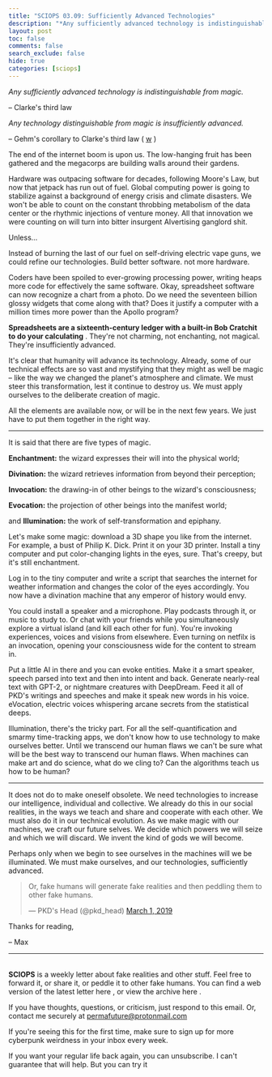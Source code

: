 ```yaml
---
title: "SCIOPS 03.09: Sufficiently Advanced Technologies"
description: "*Any sufficiently advanced technology is indistinguishable from magic"
layout: post
toc: false
comments: false
search_exclude: false
hide: true
categories: [sciops]
---
```


  

*Any sufficiently advanced technology is indistinguishable from magic.*
  

  

– Clarke's third law
  

  

*Any technology distinguishable from magic is insufficiently advanced.*
  

  

– Gehm's corollary to Clarke's third law (
[w](https://en.wikipedia.org/wiki/Clarke%27s_three_laws)
)
  

  

The end of the internet boom is upon us. The low-hanging fruit has been gathered and the megacorps are building walls around their gardens.
  

  

Hardware was outpacing software for decades, following Moore's Law, but now that jetpack has run out of fuel. Global computing power is going to stabilize against a background of energy crisis and climate disasters. We won't be able to count on the constant throbbing metabolism of the data center or the rhythmic injections of venture money. All that innovation we were counting on will turn into bitter insurgent AIvertising ganglord shit.
  

  

Unless…
  

  

Instead of burning the last of our fuel on self-driving electric vape guns, we could refine our technologies. Build better software. not more hardware.
  

  

Coders have been spoiled to ever-growing processing power, writing heaps more code for effectively the same software. Okay, spreadsheet software can now recognize a chart from a photo. Do we need the seventeen billion glossy widgets that come along with that? Does it justify a computer with a million times more power than the Apollo program?
  

  

**Spreadsheets are a sixteenth-century ledger with a built-in Bob Cratchit to do your calculating**
. They're not charming, not enchanting, not magical. They're insufficiently advanced.
  

  

It's clear that humanity will advance its technology. Already, some of our technical effects are so vast and mystifying that they might as well be magic – like the way we changed the planet's atmosphere and climate. We must steer this transformation, lest it continue to destroy us. We must apply ourselves to the deliberate creation of magic.
  

  

All the elements are available now, or will be in the next few years. We just have to put them together in the right way.
  



---


  

  

It is said that there are five types of magic.
  

  

**Enchantment:**
the wizard expresses their will into the physical world;
  

  

**Divination:**
the wizard retrieves information from beyond their perception;
  

  

**Invocation:**
the drawing-in of other beings to the wizard's consciousness;
  

  

**Evocation:**
the projection of other beings into the manifest world;
  

  

and
**Illumination:**
the work of self-transformation and epiphany.
  

  

Let's make some magic: download a 3D shape you like from the internet. For example, a bust of Philip K. Dick. Print it on your 3D printer. Install a tiny computer and put color-changing lights in the eyes, sure. That's creepy, but it's still enchantment.
  

  

Log in to the tiny computer and write a script that searches the internet for weather information and changes the color of the eyes accordingly. You now have a divination machine that any emperor of history would envy.
  

  

You could install a speaker and a microphone. Play podcasts through it, or music to study to. Or chat with your friends while you simultaneously explore a virtual island (and kill each other for fun). You're invoking experiences, voices and visions from elsewhere. Even turning on netfilx is an invocation, opening your consciousness wide for the content to stream in.
  

  

Put a little AI in there and you can evoke entities. Make it a smart speaker, speech parsed into text and then into intent and back. Generate nearly-real text with GPT-2, or nightmare creatures with DeepDream. Feed it all of PKD's writings and speeches and make it speak new words in his voice. eVocation, electric voices whispering arcane secrets from the statistical deeps.
  

  

Illumination, there's the tricky part. For all the self-quantification and smarmy time-tracking apps, we don't know how to use technology to make ourselves better. Until we transcend our human flaws we can't be sure what will be the best way to transcend our human flaws. When machines can make art and do science, what do we cling to? Can the algorithms teach us how to be human?
  



---


  

It does not do to make oneself obsolete. We need technologies to increase our intelligence, individual and collective. We already do this in our social realities, in the ways we teach and share and cooperate with each other. We must also do it in our technical evolution. As we make magic with our machines, we craft our future selves. We decide which powers we will seize and which we will discard. We invent the kind of gods we will become.
  

  

Perhaps only when we begin to see ourselves in the machines will we be illuminated. We must make ourselves, and our technologies, sufficiently advanced.
  


> 
> 
>  Or, fake humans will generate fake realities and then peddling them to other fake humans.
>  
> 
> 
>  — PKD's Head (@pkd\_head)
>  [March 1, 2019](https://twitter.com/pkd_head/status/1101560469750538240?ref_src=twsrc%5Etfw) 
> 


  

Thanks for reading,
  

– Max
  



---


###### 
**SCIOPS** 
 is a weekly letter about fake realities and other stuff. Feel free to forward it, or share it, or peddle it to other fake humans. You can find a web version of the
 latest letter here
 , or view the
 archive here
 .
 

 If you have thoughts, questions, or criticism, just respond to this email. Or, contact me securely at
 permafuture@protonmail.com


 If you're seeing this for the first time, make sure to
 sign up
 for more cyberpunk weirdness in your inbox every week.
 

 If you want your regular life back again, you can unsubscribe. I can't guarantee that will help. But you can try it

